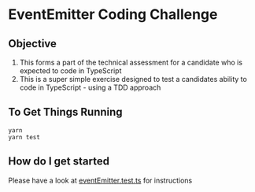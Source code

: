 # EventEmitter Coding Challenge

## Objective

1. This forms a part of the technical assessment for a candidate who is expected
   to code in TypeScript
2. This is a super simple exercise designed to test a candidates ability to code
   in TypeScript - using a TDD approach

## To Get Things Running

```
yarn
yarn test
```

## How do I get started

Please have a look at [eventEmitter.test.ts](./src/eventEmitter.test.ts) for
instructions
